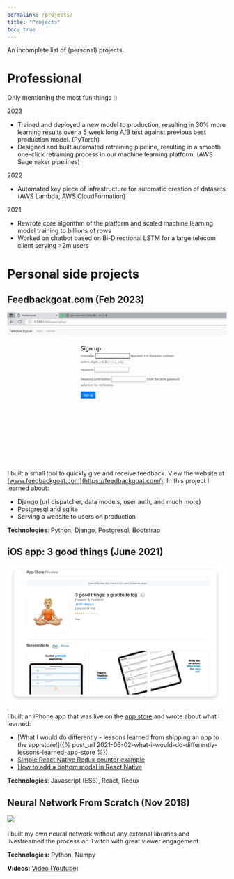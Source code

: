 ```yaml
---
permalink: /projects/
title: "Projects"
toc: true
---
```


An incomplete list of (personal) projects.

# Professional

Only mentioning the most fun things :)

2023

* Trained and deployed a new model to production, resulting in 30% more learning results over a 5 week long A/B test against previous best production model. (PyTorch)
* Designed and built automated retraining pipeline, resulting in a smooth one-click retraining process in our machine learning platform. (AWS Sagemaker pipelines)

2022

* Automated key piece of infrastructure for automatic creation of datasets (AWS Lambda, AWS CloudFormation)

2021

* Rewrote core algorithm of the platform and scaled machine learning model training to billions of rows
* Worked on chatbot based on Bi-Directional LSTM for a large telecom client serving >2m users

# Personal side projects


## Feedbackgoat.com (Feb 2023)

<img src="/assets/teasers/teaser-feedback.gif" style="max-height: 400px">

I built a small tool to quickly give and receive feedback. View the website at [www.feedbackgoat.com](https://feedbackgoat.com/). In this project I learned about:

* Django (url dispatcher, data models, user auth, and much more)
* Postgresql and sqlite
* Serving a website to users on production

**Technologies**: Python, Django, Postgresql, Bootstrap

## iOS app: 3 good things (June 2021)

<img src="/assets/teasers/teaser-3-good-things.png" style="max-height: 400px">

I built an iPhone app that was live on the [app store](https://apps.apple.com/nl/app/3-good-things-a-gratitude-log/id1569794018?l=en) and wrote about what I learned:

* [What I would do differently - lessons learned from shipping an app to the app store!]({% post_url 2021-06-02-what-i-would-do-differently-lessons-learned-app-store %})
* [Simple React Native Redux counter example
](https://www.janmeppe.com/blog/simple-react-native-redux-counter/)
* [How to add a bottom modal in React Native
](https://www.janmeppe.com/blog/how-to-add-bottom-modal-react-native/)

**Technologies**: Javascript (ES6), React, Redux

<!-- ## Aug 2020 - Azure Data Scientist study guide

<img src="/assets/projects/dp-100.png">

**Description:** 

* Created a repository that contains my notes for preparing the [DP-100: Designing and Implementing a Data Science
Solution on Azure](https://docs.microsoft.com/en-us/learn/certifications/exams/dp-100) exam
* Passing this course makes you a Microsoft Certified Azure Data Scientist Associate.

**Code:** [Github](https://github.com/Rainymood/Microsoft_Certification_DP-100_Azure_Data_Scientist_Aug_2020)

## July 2020 - Lead AI chatbot team TELE2 (Aug 2019 to July 2020)

<img src="/assets/projects/tele2.png">

**Description:** 

* Was the sole person responsible for AI and Machine Learning success in the chatbot team
* Built automated retraining pipelines
* Redesigned and refactored the entire machine learning architecture 

## Dec 2019 - Built a React frontend for hackathon 

<div style='position:relative; padding-bottom:calc(62.50% + 44px)'><iframe src='https://gfycat.com/ifr/FarHugeAmericanrobin' frameborder='0' scrolling='no' width='100%' height='100%' style='position:absolute;top:0;left:0;' allowfullscreen></iframe></div>

**Description:** 

* Built functional frontend in React for a hackathon project in France
* Prior to this I had never worked with React
* Learned and built a prototype in React in just 3 days

**Technologies:** JavaScript, React, NodeJS

**Code:** [Github]()

## Nov 2019 - Performance management through guilds

<img src="/assets/projects/guilds.png">

**Description:** 

* Led a strategy consulting case
* Researched how to manage employee performance using guilds
* 6 months later, new guild structure is being rolled out to all European data science associates -->

## Neural Network From Scratch (Nov 2018)

<img src="/assets/teasers/project-neural-network2.png" style="max-height: 400px">

I built my own neural network without any external libraries and livestreamed
the process on Twitch with great viewer engagement.

**Technologies:** Python, Numpy

**Videos:** [Video (Youtube)](https://youtu.be/QFqBZuiHYk0?t=1064) 